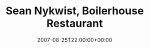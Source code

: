 ---
templateKey: event
guid: 0893fc73-6eab-11ea-99c5-002590d1d1b0
date: 2007-08-25T22:00:00+00:00
eventTime: '9pm -1am'
title: Sean Nykwist, Boilerhouse Restaurant
artist: Sean Nykwist
city: Toronto
venue: Boilerhouse Restaurant
group: Tim Shia
guests: Dave Powell
---